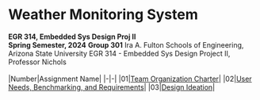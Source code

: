# Weather Monitoring System
**EGR 314, Embedded Sys Design Proj II**<br>
**Spring Semester, 2024**
**Group 301**
Ira A. Fulton Schools of Engineering, Arizona State University
EGR 314 - Embedded Sys Design Project II, Professor Nichols
<br><br>
|Number|Assignment Name|
|-|-|
|01|[Team Organization Charter](Assignments/01-Team-Organization-Charter.md)|
|02|[User Needs, Benchmarking, and Requirements](Assignments/02-User-Needs-Benchmarking-and-Requirements.md)|
|03|[Design Ideation](Assignments/03-Design-Ideation.md)|
